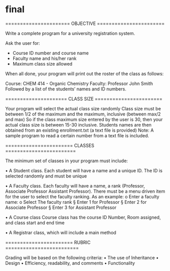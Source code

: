 # final

====================== OBJECTIVE =======================

Write a complete program for a university registration system.

Ask the user for:
- Course ID number and course name
- Faculty name and his/her rank
- Maximum class size allowed

When all done, your program will print out the roster of the class as follows:

Course: CHEM 414 - Organic Chemistry
Faculty: Professor John Smith
Followed by a list of the students’ names and ID numbers.

===================== CLASS SIZE =======================

Your program will select the actual class size randomly
Class size must be between 1/2 of the maximum and the maximum, inclusive (between max/2 and max)
So if the class maximum size entered by the user is 30, then your actual class size is between 15-30 inclusive.
Students names are then obtained from an existing enrollment.txt (a text file is provided)
Note: A sample program to read a certain number from a text file is included.


======================= CLASSES ========================

The minimum set of classes in your program must include:

• A Student class.
Each student will have a name and a unique ID.
The ID is selected randomly and must be unique

• A Faculty class.
Each faculty will have a name, a rank (Professor, Associate Professor Assistant Professor).
There must be a menu driven item for the user to select the faculty ranking.
As an example:
o Enter a faculty name:
o Select The faculty rank
§ Enter 1 for Professor
§ Enter 2 for Associate Professor
§ Enter 3 for Assistant Professor

• A Course class
Course class has the course ID Number, Room assigned, and class start and end time

• A Registrar class, which will include a main method

======================= RUBRIC =========================

Grading will be based on the following criteria:
• The use of Inheritance
• Design
• Efficiency, readability, and comments
• Functionality
